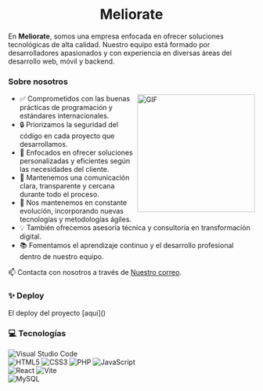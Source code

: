<h1 align="center">Meliorate</h1>
En <b>Meliorate</b>, somos una empresa enfocada en ofrecer soluciones tecnológicas de alta calidad. Nuestro equipo está formado por desarrolladores apasionados y con experiencia en diversas áreas del desarrollo web, móvil y backend.
    
<h3>Sobre nosotros</h3>

<p dir="auto">
<animated-image data-catalyst=""  width: 400px;"><img align="right" height="240" alt="GIF" src="https://media.giphy.com/media/v1.Y2lkPTc5MGI3NjExMXl3aGU0djUydWRiNGIwYXNmMnljdG9wemczZzZvcjFvdXd5dzF2ZCZlcD12MV9pbnRlcm5hbF9naWZfYnlfaWQmY3Q9Zw/13HgwGsXF0aiGY/giphy.gif"  style="max-width: 100%; display: inline-block; " alt="Programando con Lara" title="Programando con Lara">
</p>

      
<ul dir="auto">
<li>✅ Comprometidos con las buenas prácticas de programación y estándares internacionales.</li>
<li>🔒 Priorizamos la seguridad del código en cada proyecto que desarrollamos.</li>
<li>🎯 Enfocados en ofrecer soluciones personalizadas y eficientes según las necesidades del cliente.</li>
<li>🤝 Mantenemos una comunicación clara, transparente y cercana durante todo el proceso.</li>
<li>🚀 Nos mantenemos en constante evolución, incorporando nuevas tecnologías y metodologías ágiles.</li>
<li>💡 También ofrecemos asesoría técnica y consultoría en transformación digital.</li>
<li>📚 Fomentamos el aprendizaje continuo y el desarrollo profesional dentro de nuestro equipo.</li>
</ul>
📫 Contacta con nosotros a través de <a href="mailto:" alt="correo de Meliorate" title="correo de Meliorate" >Nuestro correo</a>.


<h3>✨ Deploy</h3>
El deploy del proyecto [aqui]()
 

<h3>💻 Tecnologías</h3>

![Visual Studio Code](https://img.shields.io/badge/Visual%20Studio%20Code-0078d7.svg?style=for-the-badge&logo=visual-studio-code&logoColor=white)
<br/>
 ![HTML5](https://img.shields.io/badge/html5-%23E34F26.svg?style=for-the-badge&logo=html5&logoColor=white) ![CSS3](https://img.shields.io/badge/css3-%231572B6.svg?style=for-the-badge&logo=css3&logoColor=white) ![PHP](https://img.shields.io/badge/php-%23777BB4.svg?style=for-the-badge&logo=php&logoColor=white) ![JavaScript](https://img.shields.io/badge/javascript-%23323330.svg?style=for-the-badge&logo=javascript&logoColor=%23F7DF1E) 
<br/>
![React](https://img.shields.io/badge/react-%2320232a.svg?style=for-the-badge&logo=react&logoColor=%2361DAFB) ![Vite](https://img.shields.io/badge/vite-%23646CFF.svg?style=for-the-badge&logo=vite&logoColor=white) 
<br/>
![MySQL](https://img.shields.io/badge/mysql-4479A1.svg?style=for-the-badge&logo=mysql&logoColor=white) 
<br/>

